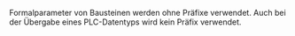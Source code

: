 Formalparameter von Bausteinen werden ohne Präfixe verwendet. Auch bei der Übergabe eines PLC-Datentyps wird kein Präfix verwendet.
